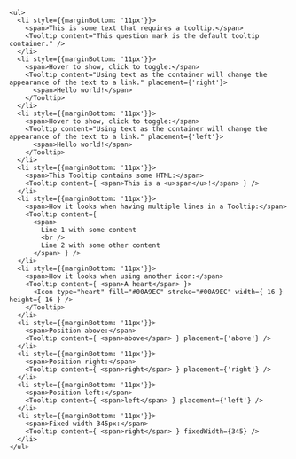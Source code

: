 
    <ul>
      <li style={{marginBottom: '11px'}}>
        <span>This is some text that requires a tooltip.</span>
        <Tooltip content="This question mark is the default tooltip container." />
      </li>
      <li style={{marginBottom: '11px'}}>
        <span>Hover to show, click to toggle:</span>
        <Tooltip content="Using text as the container will change the appearance of the text to a link." placement={'right'}>
          <span>Hello world!</span>
        </Tooltip>
      </li>
      <li style={{marginBottom: '11px'}}>
        <span>Hover to show, click to toggle:</span>
        <Tooltip content="Using text as the container will change the appearance of the text to a link." placement={'left'}>
          <span>Hello world!</span>
        </Tooltip>
      </li>
      <li style={{marginBottom: '11px'}}>
        <span>This Tooltip contains some HTML:</span>
        <Tooltip content={ <span>This is a <u>span</u>!</span> } />
      </li>
      <li style={{marginBottom: '11px'}}>
        <span>How it looks when having multiple lines in a Tooltip:</span>
        <Tooltip content={
          <span>
            Line 1 with some content
            <br />
            Line 2 with some other content
          </span> } />
      </li>
      <li style={{marginBottom: '11px'}}>
        <span>How it looks when using another icon:</span>
        <Tooltip content={ <span>A heart</span> }>
          <Icon type="heart" fill="#00A9EC" stroke="#00A9EC" width={ 16 } height={ 16 } />
        </Tooltip>
      </li>
      <li style={{marginBottom: '11px'}}>
        <span>Position above:</span>
        <Tooltip content={ <span>above</span> } placement={'above'} />
      </li>
      <li style={{marginBottom: '11px'}}>
        <span>Position right:</span>
        <Tooltip content={ <span>right</span> } placement={'right'} />
      </li>
      <li style={{marginBottom: '11px'}}>
        <span>Position left:</span>
        <Tooltip content={ <span>left</span> } placement={'left'} />
      </li>
      <li style={{marginBottom: '11px'}}>
        <span>Fixed width 345px:</span>
        <Tooltip content={ <span>right</span> } fixedWidth={345} />
      </li>
    </ul>
